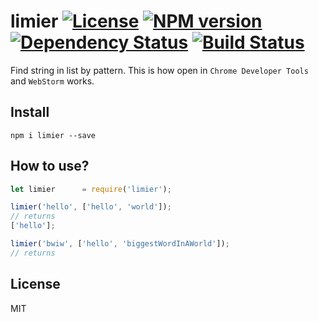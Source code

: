 # limier [![License][LicenseIMGURL]][LicenseURL] [![NPM version][NPMIMGURL]][NPMURL] [![Dependency Status][DependencyStatusIMGURL]][DependencyStatusURL] [![Build Status][BuildStatusIMGURL]][BuildStatusURL]

Find string in list by pattern. This is how open in `Chrome Developer Tools` and `WebStorm` works.

## Install

```
npm i limier --save
```

## How to use?

```js
let limier      = require('limier');

limier('hello', ['hello', 'world']);
// returns
['hello'];

limier('bwiw', ['hello', 'biggestWordInAWorld']);
// returns

```

## License

MIT

[NPMIMGURL]:                https://img.shields.io/npm/v/limier.svg?style=flat
[BuildStatusIMGURL]:        https://img.shields.io/travis/coderaiser/limier/master.svg?style=flat
[DependencyStatusIMGURL]:   https://img.shields.io/gemnasium/coderaiser/limier.svg?style=flat
[LicenseIMGURL]:            https://img.shields.io/badge/license-MIT-317BF9.svg?style=flat
[NPMURL]:                   https://npmjs.org/package/limier "npm"
[BuildStatusURL]:           https://travis-ci.org/coderaiser/limier  "Build Status"
[DependencyStatusURL]:      https://gemnasium.com/coderaiser/limier "Dependency Status"
[LicenseURL]:               https://tldrlegal.com/license/mit-license "MIT License"

